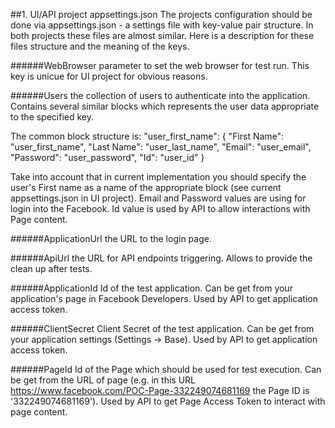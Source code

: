 ##1. UI/API project appsettings.json
The projects configuration should be done via appsettings.json - a settings file with key-value pair structure. In both projects these files are almost similar. Here is a description for these files structure and the meaning of the keys.

######WebBrowser 
parameter to set the web browser for test run. This key is unicue for UI project for obvious reasons.

######Users 
the collection of users to authenticate into the application.
Contains several similar blocks which represents the user data appropriate to the specified key.

The common block structure is:
	"user_first_name":
	{
		"First Name": "user_first_name",
		"Last Name": "user_last_name",
		"Email": "user_email",
		"Password": "user_password",
		"Id": "user_id"
	}

Take into account that in current implementation you should specify the user's First name as a name of the appropriate block (see current appsettings.json in UI project).
Email and Password values are using for login into the Facebook.
Id value is used by API to allow interactions with Page content.

######ApplicationUrl
the URL to the login page.

######ApiUrl
the URL for API endpoints triggering. Allows to provide the clean up after tests.

######ApplicationId
Id of the test application. Can be get from your application's page in Facebook Developers. Used by API to get application access token.

######ClientSecret
Client Secret of the test application.  Can be get from your application settings (Settings -> Base). Used by API to get application access token.

######PageId
Id of the Page which should be used for test execution. Can be get from the URL of page (e.g. in this URL https://www.facebook.com/POC-Page-332249074681169 the Page ID is '332249074681169'). Used by API to get Page Access Token to interact with page content.


